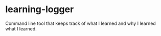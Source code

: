 # learning-logger
Command line tool that keeps track of what I learned and why I learned what I learned.
